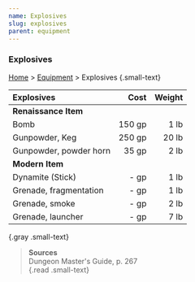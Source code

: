```yaml
---
name: Explosives
slug: explosives
parent: equipment
---
```

### Explosives
[Home](dm-operations-center) > [Equipment](equipment-menu) > Explosives {.small-text}


| Explosives              | Cost    | Weight |
| :---------------------- | ------: | -----: |
| **Renaissance Item**                     |||
| Bomb                    |  150 gp |   1 lb |
| Gunpowder, Keg          |  250 gp |  20 lb |
| Gunpowder, powder horn  |   35 gp |   2 lb |
| **Modern Item**                          |||
| Dynamite (Stick)        |    - gp |   1 lb |
| Grenade, fragmentation  |    - gp |   1 lb |
| Grenade, smoke          |    - gp |   2 lb |
| Grenade, launcher       |    - gp |   7 lb |
{.gray .small-text}

> **Sources** <br/>
> Dungeon Master's Guide, p. 267<br/>
{.read .small-text}